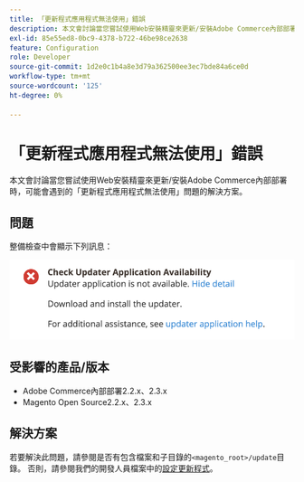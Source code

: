 ```yaml
---
title: 「更新程式應用程式無法使用」錯誤
description: 本文會討論當您嘗試使用Web安裝精靈來更新/安裝Adobe Commerce內部部署時，可能會遇到的「更新程式應用程式無法使用」問題的解決方案。
exl-id: 85e55ed8-0bc9-4378-b722-46be98ce2638
feature: Configuration
role: Developer
source-git-commit: 1d2e0c1b4a8e3d79a362500ee3ec7bde84a6ce0d
workflow-type: tm+mt
source-wordcount: '125'
ht-degree: 0%

---
```


# 「更新程式應用程式無法使用」錯誤

本文會討論當您嘗試使用Web安裝精靈來更新/安裝Adobe Commerce內部部署時，可能會遇到的「更新程式應用程式無法使用」問題的解決方案。

## 問題

整備檢查中會顯示下列訊息：

![Screen_Shot_2019-08-29_at_1.39.12_PM.png](assets/Screen_Shot_2019-08-29_at_1.39.12_PM.png)

## 受影響的產品/版本

* Adobe Commerce內部部署2.2.x、2.3.x
* Magento Open Source2.2.x、2.3.x


## 解決方案

若要解決此問題，請參閱是否有包含檔案和子目錄的`<magento_root>/update`目錄。 否則，請參閱我們的開發人員檔案中的[設定更新程式](https://devdocs.magento.com/guides/v2.3/comp-mgr/updater/update-updater.html)。
